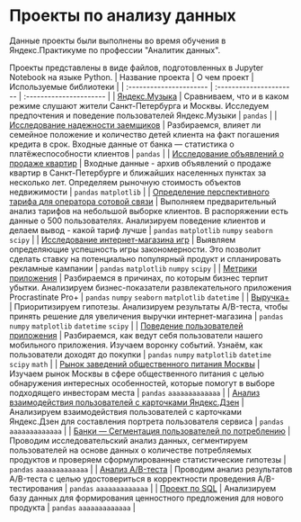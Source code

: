 # Проекты по анализу данных

Данные проекты были выполнены во время обучения в Яндекс.Практикуме по профессии "Аналитик данных".

Проекты представлены в виде файлов, подготовленных в Jupyter Notebook на языке Python.
| Название проекта | О чем проект | Используемые библиотеки | 
| :---------------------- | :---------------------- | :---------------------- |
| [Яндекс.Музыка](01_Yndx_music) | Сравниваем, что и в каком режиме слушают жители Санкт-Петербурга и Москвы. Исследуем предпочтения и поведение пользователей Яндекс.Музыки | ```pandas``` |
| [Исследование надежности заемщиков](02_Yndx_credits) | Разбираемся, влияет ли семейное положение и количество детей клиента на факт погашения кредита в срок. Входные данные от банка — статистика о платёжеспособности клиентов | ```pandas``` |
| [Исследование объявлений о продаже квартир](03_Yndx_Spb_aparts) | Входные данные - архив объявлений о продаже квартир в Санкт-Петербурге и ближайших населенных пунктах за несколько лет. Определяем рыночную стоимость объектов недвижимости | ```pandas``` ```matplotlib``` |
| [Определение перспективного тарифа для оператора сотовой связи](04_Yndx_mobile) | Выполняем предварительный анализ тарифов на небольшой выборке клиентов. В распоряжении есть данные о 500 пользователях. Анализируем поведение клиентов и делаем вывод - какой тариф лучше | ```pandas``` ```matplotlib``` ```numpy``` ```seaborn``` ```scipy``` |
| [Исследование интернет-магазина игр](05_Yndx_games) | Выявляем определяющие успешность игры закономерности. Это позволит сделать ставку на потенциально популярный продукт и спланировать рекламные кампании | ```pandas``` ```matplotlib``` ```numpy``` ```scipy``` |
| [Метрики приложения](06_Yndx_metrics) | Разбираемся в причинах, по которым бизнес терпит убытки. Анализируем бизнес-показатели развлекательного приложения Procrastinate Pro+ | ```pandas``` ```numpy``` ```seaborn``` ```matplotlib``` ```datetime``` |
| [Выручка+](07_Yndx_revenue) | Приоритизируем гипотезы. Анализируем результаты A/B-теста, чтобы принять решение для увеличения выручки интернет-магазина | ```pandas``` ```numpy``` ```matplotlib``` ```datetime``` ```scipy``` |
| [Поведение пользователей приложения](08_Yndx_food_startup) | Разбираемся, как ведут себя пользователи нашего мобильного приложения. Изучаем воронку событий. Узнаём, как пользователи доходят до покупки | ```pandas``` ```numpy``` ```matplotlib``` ```datetime``` ```scipy``` ```math``` |
| [Рынок заведений общественного питания Москвы](09_Yndx_catering) | Изучаем рынок Москвы в сфере общественного питания с целью обнаружения интересных особенностей, которые помогут в выборе подходящего инвесторам места | ```pandas``` ```aaaaaaaaaaaaa``` |
| [Анализ взаимодействия пользователей с карточками Яндекс.Дзен](10_Yndx_Dzen) | Анализируем взаимодействия пользователей с карточками Яндекс.Дзен для составления портрета пользователя сервиса | ```pandas``` ```aaaaaaaaaaaaa```  |
| [Банки — Сегментация пользователей по потреблению](11_1_Yndx_banks) | Проводим исследовательский анализ данных, сегментируем пользователей на основе данных о количестве потребляемых продуктов и проверяем сформулированные статистические гипотезы | ```pandas``` ```aaaaaaaaaaaaa```  |
| [Анализ A/B-теста](11_2_Yndx_abtest) | Проводим анализ результатов A/B-теста с целью удостовериться в корректности проведения A/B-тестирования | ```pandas``` ```aaaaaaaaaaaaa```  |
| [Проект по SQL](11_3_Yndx_SQL) | Анализируем базу данных для формирования ценностного предложения для нового продукта | ```pandas``` ```aaaaaaaaaaaaa```  |
